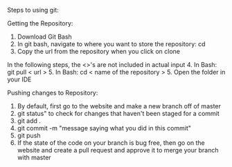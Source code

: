 Steps to using git:

Getting the Repository:
1. Download Git Bash
2. In git bash, navigate to where you want to store the repository: cd <file path>
3. Copy the url from the repository when you click on clone
  
  In the following steps, the <>'s are not included in actual input
4. In Bash: git pull < url >
5. In Bash: cd < name of the repository >
5. Open the folder in your IDE

Pushing changes to Repository:
1. By default, first go to the website and make a new branch off of master
2. git status" to check for changes that haven't been staged for a commit
3. git add .
4. git commit -m "message saying what you did in this commit"
5. git push
6. If the state of the code on your branch is bug free, then go on the website and create a pull request and approve it to merge your branch with master
